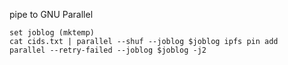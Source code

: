 pipe to GNU Parallel

    set joblog (mktemp)
    cat cids.txt | parallel --shuf --joblog $joblog ipfs pin add
    parallel --retry-failed --joblog $joblog -j2
